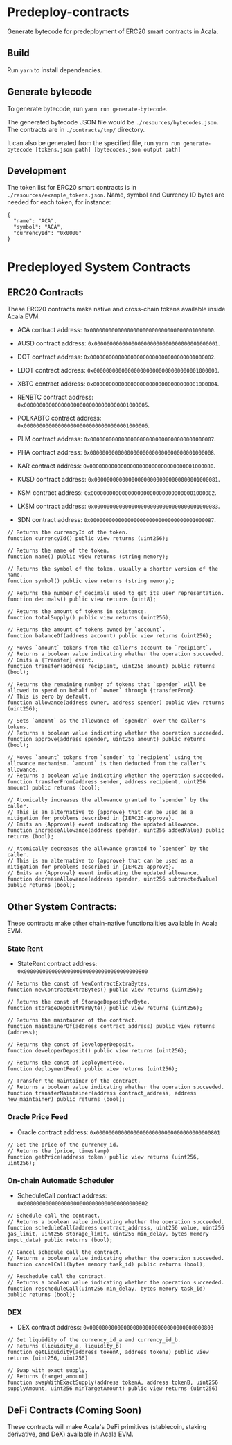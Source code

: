 # Predeploy-contracts

Generate bytecode for predeployment of ERC20 smart contracts in Acala.

## Build

Run `yarn` to install dependencies.

## Generate bytecode

To generate bytecode, run `yarn run generate-bytecode`.

The generated bytecode JSON file would be `./resources/bytecodes.json`. The contracts are in `./contracts/tmp/` directory.

It can also be generated from the specified file, run `yarn run generate-bytecode [tokens.json path] [bytecodes.json output path]`

## Development

The token list for ERC20 smart contracts is in `./resources/example_tokens.json`. Name, symbol and Currency ID bytes are needed for each token, for instance:

```
{
  "name": "ACA",
  "symbol": "ACA",
  "currencyId": "0x0000"
}
```


# Predeployed System Contracts

## ERC20 Contracts
These ERC20 contracts make native and cross-chain tokens available inside Acala EVM.
- ACA contract address: `0x0000000000000000000000000000000001000000`.
- AUSD contract address: `0x0000000000000000000000000000000001000001`.
- DOT contract address: `0x0000000000000000000000000000000001000002`.
- LDOT contract address: `0x0000000000000000000000000000000001000003`.
- XBTC contract address: `0x0000000000000000000000000000000001000004`.
- RENBTC contract address: `0x0000000000000000000000000000000001000005`.
- POLKABTC contract address: `0x0000000000000000000000000000000001000006`.
- PLM contract address: `0x0000000000000000000000000000000001000007`.
- PHA contract address: `0x0000000000000000000000000000000001000008`.

- KAR contract address: `0x0000000000000000000000000000000001000080`.
- KUSD contract address: `0x0000000000000000000000000000000001000081`.
- KSM contract address: `0x0000000000000000000000000000000001000082`.
- LKSM contract address: `0x0000000000000000000000000000000001000083`.
- SDN contract address: `0x0000000000000000000000000000000001000087`.
```
// Returns the currencyId of the token.
function currencyId() public view returns (uint256);

// Returns the name of the token.
function name() public view returns (string memory);

// Returns the symbol of the token, usually a shorter version of the name.
function symbol() public view returns (string memory);

// Returns the number of decimals used to get its user representation.
function decimals() public view returns (uint8);

// Returns the amount of tokens in existence.
function totalSupply() public view returns (uint256);

// Returns the amount of tokens owned by `account`.
function balanceOf(address account) public view returns (uint256);

// Moves `amount` tokens from the caller's account to `recipient`.
// Returns a boolean value indicating whether the operation succeeded.
// Emits a {Transfer} event.
function transfer(address recipient, uint256 amount) public returns (bool);

// Returns the remaining number of tokens that `spender` will be allowed to spend on behalf of `owner` through {transferFrom}. 
// This is zero by default.
function allowance(address owner, address spender) public view returns (uint256);

// Sets `amount` as the allowance of `spender` over the caller's tokens.
// Returns a boolean value indicating whether the operation succeeded.
function approve(address spender, uint256 amount) public returns (bool);

// Moves `amount` tokens from `sender` to `recipient` using the allowance mechanism. `amount` is then deducted from the caller's allowance.
// Returns a boolean value indicating whether the operation succeeded.
function transferFrom(address sender, address recipient, uint256 amount) public returns (bool);

// Atomically increases the allowance granted to `spender` by the caller.
// This is an alternative to {approve} that can be used as a mitigation for problems described in {IERC20-approve}.
// Emits an {Approval} event indicating the updated allowance.
function increaseAllowance(address spender, uint256 addedValue) public returns (bool);

// Atomically decreases the allowance granted to `spender` by the caller.
// This is an alternative to {approve} that can be used as a mitigation for problems described in {IERC20-approve}.
// Emits an {Approval} event indicating the updated allowance.
function decreaseAllowance(address spender, uint256 subtractedValue) public returns (bool);
```


## Other System Contracts:
These contracts make other chain-native functionalities available in Acala EVM.

### State Rent
- StateRent contract address: `0x0000000000000000000000000000000000000800`
```
// Returns the const of NewContractExtraBytes.
function newContractExtraBytes() public view returns (uint256);

// Returns the const of StorageDepositPerByte.
function storageDepositPerByte() public view returns (uint256);

// Returns the maintainer of the contract.
function maintainerOf(address contract_address) public view returns (address);

// Returns the const of DeveloperDeposit.
function developerDeposit() public view returns (uint256);

// Returns the const of DeploymentFee.
function deploymentFee() public view returns (uint256);

// Transfer the maintainer of the contract.
// Returns a boolean value indicating whether the operation succeeded.
function transferMaintainer(address contract_address, address new_maintainer) public returns (bool);
```

### Oracle Price Feed
- Oracle contract address: `0x0000000000000000000000000000000000000801`
```
// Get the price of the currency_id.
// Returns the (price, timestamp)
function getPrice(address token) public view returns (uint256, uint256);
```
### On-chain Automatic Scheduler
- ScheduleCall contract address: `0x0000000000000000000000000000000000000802`
```
// Schedule call the contract.
// Returns a boolean value indicating whether the operation succeeded.
function scheduleCall(address contract_address, uint256 value, uint256 gas_limit, uint256 storage_limit, uint256 min_delay, bytes memory input_data) public returns (bool);

// Cancel schedule call the contract.
// Returns a boolean value indicating whether the operation succeeded.
function cancelCall(bytes memory task_id) public returns (bool);

// Reschedule call the contract.
// Returns a boolean value indicating whether the operation succeeded.
function rescheduleCall(uint256 min_delay, bytes memory task_id) public returns (bool);
```

### DEX
- DEX contract address: `0x0000000000000000000000000000000000000803`
```
// Get liquidity of the currency_id_a and currency_id_b.
// Returns (liquidity_a, liquidity_b)
function getLiquidity(address tokenA, address tokenB) public view returns (uint256, uint256)

// Swap with exact supply.
// Returns (target_amount)
function swapWithExactSupply(address tokenA, address tokenB, uint256 supplyAmount, uint256 minTargetAmount) public view returns (uint256)
```
## DeFi Contracts (Coming Soon)
These contracts will make Acala's DeFi primitives (stablecoin, staking derivative, and DeX) available in Acala EVM.

